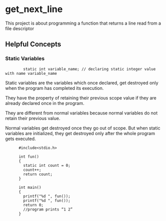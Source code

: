 # get_next_line
This project is about programming a function that returns a line read from a file descriptor

## Helpful Concepts

### Static Variables

            static int variable_name; // declaring static integer value with name variable_name


Static variables are the variables which once declared, get destroyed only when the program has completed its execution. 

They have the property of retaining their previous scope value if they are already declared once in the program. 

They are different from normal variables because normal variables do not retain their previous value. 

Normal variables get destroyed once they go out of scope. But when static variables are initialized, they get destroyed only after the whole program gets executed.

            
          #include<stdio.h>
          
          int fun()
          {
            static int count = 0;
            count++;
            return count;
          }

          int main()
          {
            printf("%d ", fun());
            printf("%d ", fun());
            return 0;
            //program prints “1 2” 
          }
